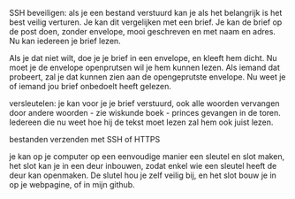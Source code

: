 SSH
beveiligen:
als je een bestand verstuurd kan je als het belangrijk is het best veilig verturen. Je kan dit vergelijken met een brief. Je kan de brief op de post doen, zonder envelope, mooi geschreven en met naam en adres. Nu kan iedereen je brief lezen.

Als je dat niet wilt, doe je je brief in een envelope, en kleeft hem dicht. Nu moet je de envelope openprutsen wil je hem kunnen lezen. Als iemand dat probeert, zal je dat kunnen zien aan de opengeprutste envelope. Nu weet je of iemand jou brief onbedoelt heeft gelezen.

versleutelen:
je kan voor je je brief verstuurd, ook alle woorden vervangen door andere woorden - zie wiskunde boek - princes gevangen in de toren.
Iedereen die nu weet hoe hij de tekst moet lezen zal hem ook juist lezen.


bestanden verzenden met SSH of HTTPS

je kan op je computer op een eenvoudige manier een sleutel en slot maken, het slot kan je in een deur inbouwen, zodat enkel wie een sleutel heeft de deur kan openmaken. De slutel hou je zelf veilig bij, en het slot bouw je in op je webpagine, of in mijn github.
